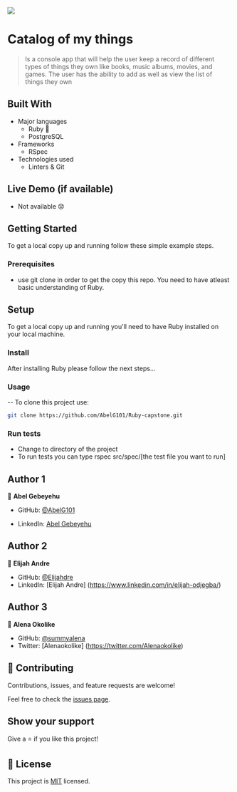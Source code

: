 ![](https://img.shields.io/badge/Microverse-blueviolet)

# Catalog of my things

> Is a console app that will help the user keep a record of different types of things they own like books, music albums, movies, and games. The user has the ability to add as well as view the list of things they own


## Built With

- Major languages
  - Ruby 💎
  - PostgreSQL
- Frameworks
  - RSpec
- Technologies used
  - Linters & Git 

## Live Demo (if available)

- Not available 😟


## Getting Started

To get a local copy up and running follow these simple example steps.


### Prerequisites

- use git clone in order to get the copy this repo. You need to have atleast basic understanding of Ruby.


## Setup

To get a local copy up and running you'll need to have Ruby installed on your local machine.


### Install

After installing Ruby please follow the next steps...


### Usage

-- To clone this project use:
```bash
git clone https://github.com/AbelG101/Ruby-capstone.git
```

### Run tests

- Change to directory of the project
- To run tests you can type rspec src/spec/[the test file you want to run]

## Author 1

👤 **Abel Gebeyehu**

- GitHub: [@AbelG101](https://github.com/AbelG101)

- LinkedIn: [Abel Gebeyehu](https://www.linkedin.com/in/abel-gebeyehu-779743183/)


## Author 2

👤 **Elijah Andre**

- GitHub: [@Elijahdre](https://github.com/Elijahdre)
- LinkedIn: [Elijah Andre] (https://www.linkedin.com/in/elijah-odjegba/)


## Author 3

👤 **Alena Okolike**

- GitHub: [@summyalena ](https://github.com/summyalena)
- Twitter: [Alenaokolike] (https://twitter.com/Alenaokolike)
  
  

## 🤝 Contributing

Contributions, issues, and feature requests are welcome!
  

Feel free to check the [issues page](../../issues/).

  

## Show your support

Give a ⭐️ if you like this project!
  

## 📝 License
  

This project is [MIT](./MIT.md) licensed.

